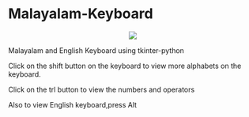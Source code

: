 # Malayalam-Keyboard
<div align="center">

[![](https://img.shields.io/badge/Made_with-Python3-red?style=for-the-badge&logo=python)](https://www.python.org/ "Python3")


</div>
Malayalam and English Keyboard using tkinter-python


Click on the shift button on the keyboard to view more alphabets on the keyboard.

Click on the trl button to view the numbers and operators

Also to view English keyboard,press Alt
